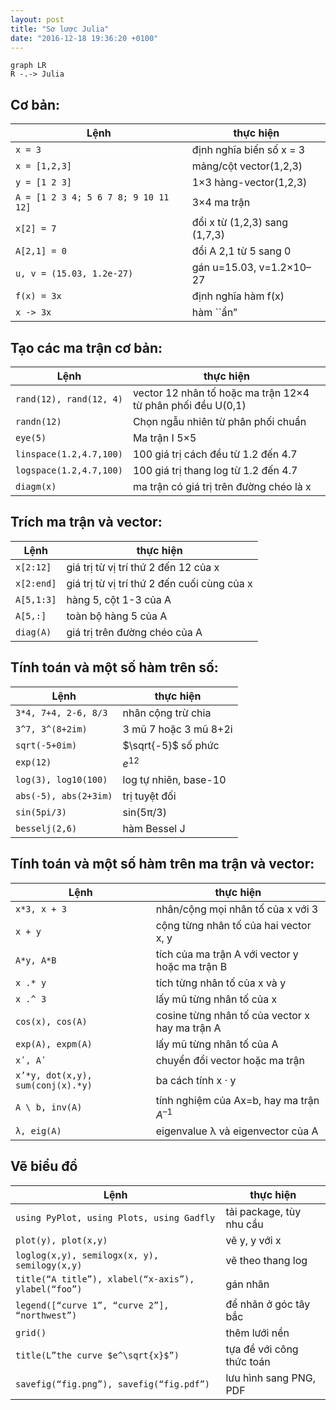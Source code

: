 ```yaml
---
layout: post
title: "Sơ lược Julia"
date: "2016-12-18 19:36:20 +0100"
---
```


```{mermaid}
graph LR
R -.-> Julia
```

## Cơ bản:
|Lệnh|thực hiện|
|---|---|
|`x = 3`        | định nghĩa biến số  x = 3|
|`x = [1,2,3]`  | mảng/cột vector(1,2,3)|
|`y = [1 2 3]`  | 1×3 hàng-vector(1,2,3)|
|`A = [1 2 3 4; 5 6 7 8; 9 10 11 12]` | 3×4 ma trận|
|`x[2] = 7`     | đổi x từ (1,2,3) sang (1,7,3)|
|`A[2,1] = 0`   | đổi A 2,1 từ 5 sang 0|
|`u, v = (15.03, 1.2e-27)` | gán u=15.03, v=1.2×10–27|
|`f(x) = 3x` | định nghĩa hàm f(x)|
|`x -> 3x` | hàm ``ẩn”|

## Tạo các ma trận cơ bản:
|Lệnh|thực hiện|
|---|---|
|`rand(12), rand(12, 4)` | vector 12 nhân tố hoặc ma trận 12×4 từ phân phối đều U(0,1)|
|`randn(12)`  | Chọn ngẫu nhiên từ phân phối chuẩn |
|`eye(5)`  | Ma trận I 5×5 |
|`linspace(1.2,4.7,100)`  | 100 giá trị cách đều từ 1.2 đến 4.7|
|`logspace(1.2,4.7,100)`  | 100 giá trị thang log từ 1.2 đến 4.7|
|`diagm(x)`  | ma trận có giá trị trên đường chéo là x|

## Trích ma trận và vector:
|Lệnh|thực hiện|
|---|---|
|`x[2:12]`   | giá trị từ vị trí thứ 2 đến 12 của x|
|`x[2:end]`  | giá trị từ vị trí thứ 2 đến cuối cùng của x|
|`A[5,1:3]`  | hàng 5, cột 1-3 của A|
|`A[5,:]`    | toàn bộ hàng 5 của A|
|`diag(A)`   | giá trị trên đường chéo của A|

## Tính toán và một số hàm trên số:
|Lệnh|thực hiện|
|---|---|
|`3*4, 7+4, 2-6, 8/3`  | nhân cộng trừ chia|
|`3^7, 3^(8+2im)`  | 3 mũ 7 hoặc 3 mũ 8+2i|
|`sqrt(-5+0im)`  | $\sqrt{-5}$ số phức|
|`exp(12)`  | $e^12$ |
|`log(3), log10(100)`  | log tự nhiên, base-10 |
|`abs(-5), abs(2+3im)`  | trị tuyệt đối |
|`sin(5pi/3)`  | sin(5π/3)|
|`besselj(2,6)`  | hàm Bessel J|

## Tính toán và một số hàm trên ma trận và vector:
|Lệnh|thực hiện|
|---|---|
|`x*3, x + 3`  | nhân/cộng mọi nhân tố của x với 3|
|`x + y`  | cộng từng nhân tố của hai vector x, y|
|`A*y, A*B`  | tích của ma trận A với vector y hoặc ma trận B|
|`x .* y`  | tích từng nhân tố của x và y|
|`x .^ 3`  | lấy mũ từng nhân tố của x|
|`cos(x), cos(A)`  | cosine từng nhân tố của vector x hay ma trận A|
|`exp(A), expm(A)`  | lấy mũ từng nhân tố  của A|
|`xʹ, Aʹ`  | chuyển đổi vector hoặc ma trận  |
|`x’*y, dot(x,y), sum(conj(x).*y)` | ba cách tính x · y|
|`A \ b, inv(A)`  | tính nghiệm của Ax=b, hay ma trận $A^{–1}$|
|`λ, eig(A)`  | eigenvalue λ và eigenvector của A|

## Vẽ biểu đồ
|Lệnh|thực hiện|
|---|---|
|`using PyPlot, using Plots, using Gadfly`  | tải package, tùy nhu cầu|
|`plot(y), plot(x,y)`  | vẽ y, y với x|
|`loglog(x,y), semilogx(x, y), semilogy(x,y)`  | vẽ theo thang log|
|`title(“A title”), xlabel(“x-axis”), ylabel(“foo”)`  | gán nhãn|
|`legend([“curve 1”, “curve 2”], “northwest”)`  | để nhãn ở góc tây bắc|
|`grid()`  | thêm lưới nền|
|`title(L”the curve $e^\sqrt{x}$”)` | tựa đề với công thức toán|
|`savefig(“fig.png”), savefig(“fig.pdf”)` | lưu hình sang PNG, PDF|
